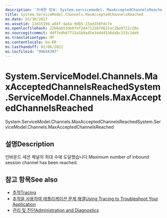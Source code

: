 ```yaml
---
description: '자세한 정보: System.servicemodel. MaxAcceptedChannelsReached'
title: System.ServiceModel.Channels.MaxAcceptedChannelsReached
ms.date: 03/30/2017
ms.assetid: 13d15194-a04f-4a5a-9d85-23ad350fdc7e
ms.openlocfilehash: 22b6ab53debfef244712287d621ac26e0721c20e
ms.sourcegitcommit: ddf7edb67715a5b9a45e3dd44536dabc153c1de0
ms.translationtype: MT
ms.contentlocale: ko-KR
ms.lasthandoff: 02/06/2021
ms.locfileid: "99654397"
---
```

# <a name="systemservicemodelchannelsmaxacceptedchannelsreached"></a><span data-ttu-id="c413f-103">System.ServiceModel.Channels.MaxAcceptedChannelsReached</span><span class="sxs-lookup"><span data-stu-id="c413f-103">System.ServiceModel.Channels.MaxAcceptedChannelsReached</span></span>

<span data-ttu-id="c413f-104">System.ServiceModel.Channels.MaxAcceptedChannelsReached</span><span class="sxs-lookup"><span data-stu-id="c413f-104">System.ServiceModel.Channels.MaxAcceptedChannelsReached</span></span>  
  
## <a name="description"></a><span data-ttu-id="c413f-105">설명</span><span class="sxs-lookup"><span data-stu-id="c413f-105">Description</span></span>  

 <span data-ttu-id="c413f-106">인바운드 세션 채널의 최대 수에 도달했습니다.</span><span class="sxs-lookup"><span data-stu-id="c413f-106">Maximum number of inbound session channel has been reached.</span></span>  
  
## <a name="see-also"></a><span data-ttu-id="c413f-107">참고 항목</span><span class="sxs-lookup"><span data-stu-id="c413f-107">See also</span></span>

- [<span data-ttu-id="c413f-108">추적</span><span class="sxs-lookup"><span data-stu-id="c413f-108">Tracing</span></span>](index.md)
- [<span data-ttu-id="c413f-109">추적을 사용하여 애플리케이션 문제 해결</span><span class="sxs-lookup"><span data-stu-id="c413f-109">Using Tracing to Troubleshoot Your Application</span></span>](using-tracing-to-troubleshoot-your-application.md)
- [<span data-ttu-id="c413f-110">관리 및 진단</span><span class="sxs-lookup"><span data-stu-id="c413f-110">Administration and Diagnostics</span></span>](../index.md)
